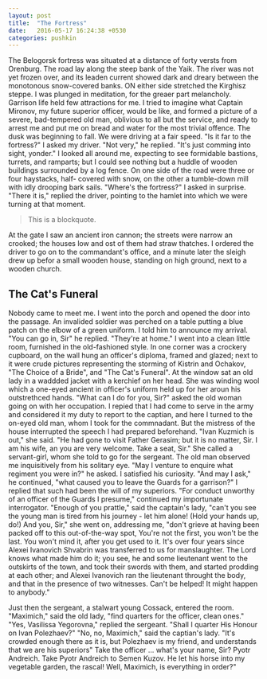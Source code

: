 ```yaml
---
layout: post
title:  "The Fortress"
date:   2016-05-17 16:24:38 +0530
categories: pushkin
---
```



<span class = "kern"><span class = "bigo">T</span></span>he Belogorsk fortress was situated at a distance of forty 
versts from Orenburg. The road lay along the steep bank of the 
Yaik. The river was not yet frozen over, and its leaden current
showed dark and dreary between the monotonous snow-covered
banks. ON either side stretched the Kirghisz steppe. I was plunged 
in meditation, for the greaer part melancholy. Garrison life
held few attractions for me. I tried to imagine what Captain
Mironov, my future superior officer, would be like, and formed
a picture of a severe, bad-tempered old man, oblivious to all but 
the service, and ready to arrest me and put me on bread and
water for the most trivial offence. The dusk was beginning to
fall. We were driving at a fair speed. "Is it far to the fortress?"
I asked my driver. "Not very," he replied. "It's just comming into
sight, yonder." I looked all around me, expecting to see formidable
bastions, turrets, and ramparts; but I could see nothing 
but a huddle of wooden buildings surrounded by a log fence.
On one side of the road were three or four haystacks, half-
covered with snow, on the other a tumble-down mill with idly
drooping bark sails. "Where's the fortress?" I asked in surprise.
"There it is," replied the driver, pointing to the hamlet into 
which we were turning at that moment.

> This is a blockquote.

At the gate I saw an ancient iron cannon; the streets were narrow an crooked; the
houses low and ost of them had straw thatches. I ordered the 
driver to go on to the commandant's office, and a minute later
the sleigh drew up befor a small wooden house, standing on 
high ground, next to a wooden church.

## The Cat's Funeral

Nobody came to meet me. I went into the porch and opened
the door into the passage. An invalided soldier was perched on
a table putting a blue patch on the elbow of a green uniform. I
told him to announce my arrival. "You can go in, Sir" he 
replied. "They're at home." I went into a clean little room, 
furnished in the old-fashioned style. In one corner was a crockery
cupboard, on the wall hung an officer's diploma, framed and
glazed; next to it were crude pictures representing the storming
of Kistrin and Ochakov, "The Choice of a Bride", and "The
Cat's Funeral". At the window sat an old lady in a waddded
jacket with a kerchief on her head. She was winding wool which
a one-eyed ancient in officer's uniform held up for her aroun
his outstrethced hands. "What can I do for you, Sir?" asked
the old woman going on with her occupation. I repied that I 
had come to serve in the army and considered it my duty to
report to the captian, and here I turned to the on-eyed old man,
whom I took for the commnadant. But the mistress of the house
interrupted the speech I had prepared beforehand. "Ivan Kuzmich
is out," she said. "He had gone to visit Father Gerasim;
but it is no matter, Sir. I am his wife, an you are very welcome. 
Take a seat, Sir." She called a servant-girl, whom she 
told to go for the sergeant. The old man observed me inquisitively
from his solitary eye. "May I venture to enquire what 
regiment you were in?" he asked. I satisfied his curiosity. "And
may I ask," he continued, "what caused you to leave the Guards
for a garrison?" I replied that such had been the will of my 
superiors. "For conduct unworthy of an officer of the Guards
I presume," continued my importunate interrogator. "Enough
of you prattle," said the captain's lady, "can't you see the 
young man is tired from his journey - let him alone! (Hold
your hands up, do!) And you, Sir," she went on, addressing me,
"don't grieve at having been packed off to this out-of-the-way
spot, You're not the first, you won't be the last. You won't 
mind it, after you get used to it. It's over four years since Alexei
Ivanovich Shvabrin was transferred to us for manslaughter.
The Lord knows what made him do it; you see, he and some 
lieutenant went to the outskirts of the town, and took their
swords with them, and started prodding at each other; and
Alexei Ivanovich ran the lieutenant throught the body, and that
in the presence of two witnesses. Can't be helped! It might 
happen to anybody."

Just then the sergeant, a stalwart young Cossack, entered the 
room. "Maximich," said the old lady, "find quarters for the
officer, clean ones." "Yes, Vasilissa Yegorovna," replied the 
sergeant. "Shall I quarter His Honour on Ivan Polezhaev?"
"No, no, Maximich," said the captian's lady. "It's crowded
enough there as it is, but Polezhaev is my friend, and understands
that we are his superiors" Take the officer ... what's
your name, Sir? Pyotr Andreich. Take Pyotr Andreich to 
Semen Kuzov. He let his horse into my vegetable garden, the 
rascal! Well, Maximich, is everything in order?"
